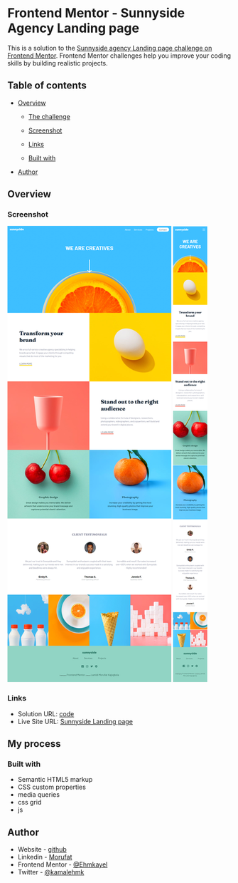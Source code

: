# Frontend Mentor - Sunnyside Agency Landing page

This is a solution to the [Sunnyside agency Landing  page challenge on Frontend Mentor](https://www.frontendmentor.io/challenges/sunnyside-agency-landing-page-7yVs3B6ef). Frontend Mentor challenges help you improve your coding skills by building realistic projects. 

## Table of contents

- [Overview](#overview)
  - [The challenge](#the-challenge)
  - [Screenshot](#screenshot)
  - [Links](#links)

  - [Built with](#built-with)
 
- [Author](#author)


## Overview

### Screenshot

![desktop](./screenshot/desktop.png)
![mobile](./screenshot/mobile.png)

### Links

- Solution URL: [code](https://github.com/Ehmkayel/frontendmentorchallenges/tree/main/sunnyside-agency-landing-page-main)
- Live Site URL: [Sunnyside Landing page]()

## My process

### Built with

- Semantic HTML5 markup
- CSS custom properties
- media queries
- css grid
- js

## Author

- Website - [github](github.com/Ehmkayel)
- Linkedin - [Morufat](https://www.linkedin.com/in/morufat-lamidi/)
- Frontend Mentor - [@Ehmkayel](https://www.frontendmentor.io/profile/Ehmkayel)
- Twitter - [@kamalehmk](https://www.twitter.com/kamalehmk)

